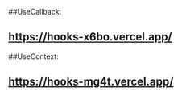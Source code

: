 ##UseCallback:

## https://hooks-x6bo.vercel.app/

##UseContext:

## https://hooks-mg4t.vercel.app/

